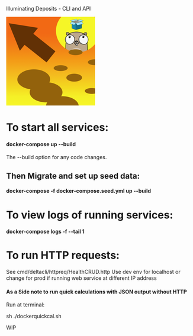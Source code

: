 Illuminating Deposits - CLI and API

![Illuminating Deposits Project Logo](logo.png)

# To start all services:
#### docker-compose up --build

The --build option for any code changes.

## Then Migrate and set up seed data:
#### docker-compose -f docker-compose.seed.yml up --build

# To view logs of running services:
#### docker-compose logs -f --tail 1

# To run HTTP requests:

See cmd/deltacli/httpreq/HealthCRUD.http
Use dev env for localhost or change for prod if running web service at different IP address


#### As a Side note to run quick calculations with JSON output without HTTP 
Run at terminal:

sh ./dockerquickcal.sh

WIP